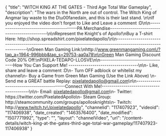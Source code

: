 {
    "title": "WITCH KING AT THE GATES - Third Age Total War Gameplay",
    "description": "The wars in the North are out of control.  The Witch King of Angmar lay waste to the D\u00fanedain,  and this is their last stand.  \n\nIf you enjoyed the video don't forget to Like and Leave a comment :D\n\n-----------------------------------------PA Merchandise----------------------------------------------\n\nRepresent the Knight's of Apollo!\nBuy a T-shirt Here: http:\/\/shop.spreadshirt.com\/pixelatedapollo\/\n\n---------------------------------------------------------------------------------------------------------------\nGreen Man Gaming Link:\nhttp:\/\/www.greenmangaming.com\/?tap_a=1964-996bbb&tap_s=29753-aa0a78\n\nGreen Man Gaming Discount Code 20% Off:\nPIXELA-TEDAPO-LLOSVE\n\n----------------------------------How You Can Support Me! -----------------------------------\n\n- Like, share and leave a comment :D\n- Turn OFF adblock or whitelist my channel\n- Buy a Game from Green Man Gaming (Use the Link Above) \n- Send me a GREAT battle Replay: pixelatedapollo@gmail.com\n\n------------------------------------------Connect With Me!-----------------------------------------\n\n- Email: pixelatedapollo@gmail.com\n- Twitter: https:\/\/twitter.com\/PixelatedApollo\n- Steam Group:  http:\/\/steamcommunity.com\/groups\/apollosknights\n- Twitch: http:\/\/www.twitch.tv\/pixelatedapollo",
    "channelid": "117407923",
    "videoid": "117406938",
    "date_created": "1463576400",
    "date_modified": "1507771992",
    "type": "",
    "layout": "channelVideo",
    "url": "\/content-details\/witch-king-at-the-gates-third-age-total-war-gameplay\/117407923-117406938"
}